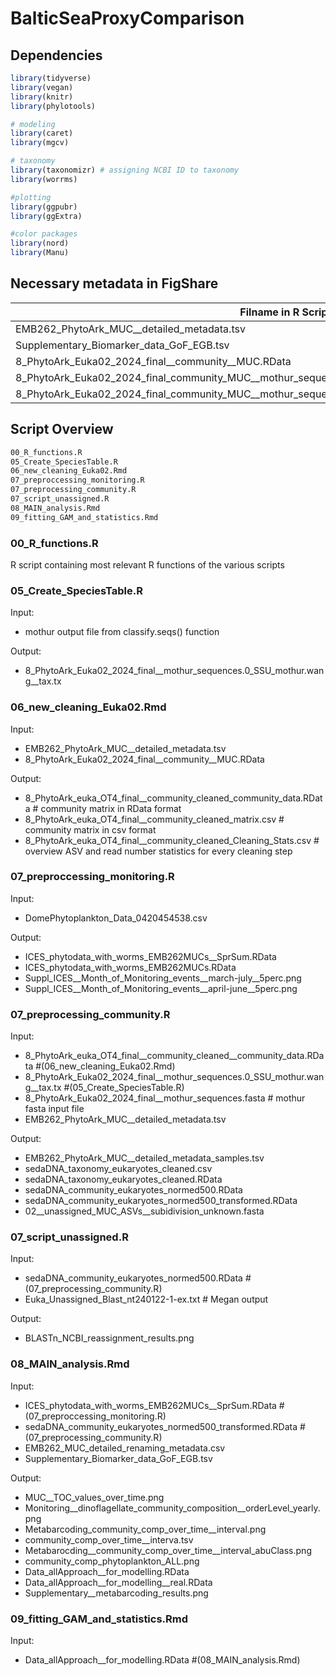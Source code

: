 # BalticSeaProxyComparison

## Dependencies

```R
library(tidyverse)
library(vegan)
library(knitr)
library(phylotools)

# modeling
library(caret)
library(mgcv)

# taxonomy
library(taxonomizr) # assigning NCBI ID to taxonomy
library(worrms)

#plotting
library(ggpubr)
library(ggExtra)

#color packages
library(nord)
library(Manu)
```
## Necessary metadata in FigShare

| Filname in R Script  | FigShare DOI |
| ------------- | ------------- |
| EMB262_PhytoArk_MUC__detailed_metadata.tsv  | 10.6084/m9.figshare.28457471  |
| Supplementary_Biomarker_data_GoF_EGB.tsv  | 10.6084/m9.figshare.28457492  |
| 8_PhytoArk_Euka02_2024_final__community__MUC.RData | 10.6084/m9.figshare.28457474 | 
| 8_PhytoArk_Euka02_2024_final_community_MUC__mothur_sequences.fasta | 10.6084/m9.figshare.28457495 |
| 8_PhytoArk_Euka02_2024_final_community_MUC__mothur_sequences.0_SSU_mothur__concatinated.wang__tax.tx | 10.6084/m9.figshare.28457483 |


## Script Overview 

```bash
00_R_functions.R
05_Create_SpeciesTable.R
06_new_cleaning_Euka02.Rmd
07_preproccessing_monitoring.R
07_preprocessing_community.R
07_script_unassigned.R
08_MAIN_analysis.Rmd
09_fitting_GAM_and_statistics.Rmd
```


### 00_R_functions.R

R script containing most relevant R functions of the various scripts

### 05_Create_SpeciesTable.R

Input:
- mothur output file from classify.seqs() function

Output:
- 8_PhytoArk_Euka02_2024_final__mothur_sequences.0_SSU_mothur.wang__tax.tx 

###  06_new_cleaning_Euka02.Rmd

Input: 
- EMB262_PhytoArk_MUC__detailed_metadata.tsv
- 8_PhytoArk_Euka02_2024_final__community__MUC.RData

Output:
- 8_PhytoArk_euka_OT4_final__community_cleaned_community_data.RData # community matrix in RData format
- 8_PhytoArk_euka_OT4_final__community_cleaned_matrix.csv           # community matrix in csv format
- 8_PhytoArk_euka_OT4_final__community_cleaned_Cleaning_Stats.csv   # overview ASV and read number statistics for every cleaning step


###  07_preproccessing_monitoring.R

Input: 
- DomePhytoplankton_Data_0420454538.csv

Output:
- ICES_phytodata_with_worms_EMB262MUCs__SprSum.RData
- ICES_phytodata_with_worms_EMB262MUCs.RData
- Suppl_ICES__Month_of_Monitoring_events__march-july__5perc.png
- Suppl_ICES__Month_of_Monitoring_events__april-june__5perc.png

###  07_preprocessing_community.R

Input: 
- 8_PhytoArk_euka_OT4_final__community_cleaned__community_data.RData           #(06_new_cleaning_Euka02.Rmd)
- 8_PhytoArk_Euka02_2024_final__mothur_sequences.0_SSU_mothur.wang__tax.tx     #(05_Create_SpeciesTable.R)
- 8_PhytoArk_Euka02_2024_final__mothur_sequences.fasta                         # mothur fasta input file
- EMB262_PhytoArk_MUC__detailed_metadata.tsv

Output:
- EMB262_PhytoArk_MUC__detailed_metadata_samples.tsv
- sedaDNA_taxonomy_eukaryotes_cleaned.csv
- sedaDNA_taxonomy_eukaryotes_cleaned.RData
- sedaDNA_community_eukaryotes_normed500.RData
- sedaDNA_community_eukaryotes_normed500_transformed.RData
- 02__unassigned_MUC_ASVs__subidivision_unknown.fasta

### 07_script_unassigned.R 

Input: 
- sedaDNA_community_eukaryotes_normed500.RData                               #(07_preprocessing_community.R)
- Euka_Unassigned_Blast_nt240122-1-ex.txt                                    # Megan output

Output:
- BLASTn_NCBI_reassignment_results.png

### 08_MAIN_analysis.Rmd

Input: 
- ICES_phytodata_with_worms_EMB262MUCs__SprSum.RData                         #(07_preproccessing_monitoring.R)
- sedaDNA_community_eukaryotes_normed500_transformed.RData                   #(07_preprocessing_community.R)
- EMB262_MUC_detailed_renaming_metadata.csv
- Supplementary_Biomarker_data_GoF_EGB.tsv

Output:
- MUC__TOC_values_over_time.png
- Monitoring__dinoflagellate_community_composition__orderLevel_yearly.png
- Metabarcoding_community_comp_over_time__interval.png
- community_comp_over_time__interva.tsv
- Metabarocding__community_comp_over_time__interval_abuClass.png
- community_comp_phytoplankton_ALL.png
- Data_allApproach__for_modelling.RData
- Data_allApproach__for_modelling__real.RData
- Supplementary__metabarcoding_results.png

### 09_fitting_GAM_and_statistics.Rmd

Input: 
- Data_allApproach__for_modelling.RData                                      #(08_MAIN_analysis.Rmd)
  
